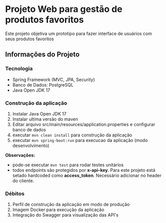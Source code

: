 # Projeto Web para gestão de produtos favoritos

Este projeto objetiva um prototipo para fazer interface de usuários com seus produtos favoritos

## Informações do Projeto

### Tecnologia
- Spring Framework (MVC, JPA, Security)
- Banco de Dados: PostgreSQL
- Java Open JDK 17

### Construção da aplicação
1. Instalar Java Open JDK 17
2. Instalar ultima versão do maven
3. Editar arquivo src/main/resources/application.properties e configurar banco de dados
4. executar `mvn clean install` para construção da aplicação
5. executar `mvn spring-boot:run` para execucao da aplicação (modo desenvolvimento)

**Observações:**
- pode-se executar `mvn test` para rodar testes unitários
- todos endpoints são protegidos por **x-api-key**. Para este projeto está setado hardcoded como **access_token**. Necessário adicionar no header do cliente.

### Débitos
1. Perfil de construção da aplicação em modo de produção
2. Imagem Docker para execução da aplicação
3. Integração do Swagger para visualização das API's